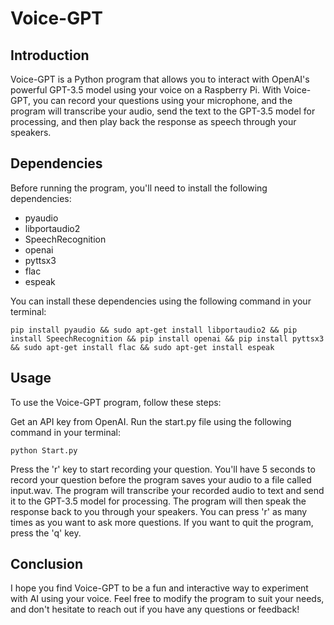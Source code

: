 # Voice-GPT

## Introduction
Voice-GPT is a Python program that allows you to interact with OpenAI's powerful GPT-3.5 model using your voice on a Raspberry Pi. With Voice-GPT, you can record your questions using your microphone, and the program will transcribe your audio, send the text to the GPT-3.5 model for processing, and then play back the response as speech through your speakers.

## Dependencies

Before running the program, you'll need to install the following dependencies:

- pyaudio
- libportaudio2
- SpeechRecognition
- openai
- pyttsx3
- flac
- espeak

You can install these dependencies using the following command in your terminal:

```
pip install pyaudio && sudo apt-get install libportaudio2 && pip install SpeechRecognition && pip install openai && pip install pyttsx3 && sudo apt-get install flac && sudo apt-get install espeak
```

## Usage
To use the Voice-GPT program, follow these steps:

Get an API key from OpenAI.
Run the start.py file using the following command in your terminal:

```
python Start.py
```

Press the 'r' key to start recording your question. You'll have 5 seconds to record your question before the program saves your audio to a file called input.wav.
The program will transcribe your recorded audio to text and send it to the GPT-3.5 model for processing.
The program will then speak the response back to you through your speakers.
You can press 'r' as many times as you want to ask more questions. If you want to quit the program, press the 'q' key.

## Conclusion
I hope you find Voice-GPT to be a fun and interactive way to experiment with AI using your voice. Feel free to modify the program to suit your needs, and don't hesitate to reach out if you have any questions or feedback!
